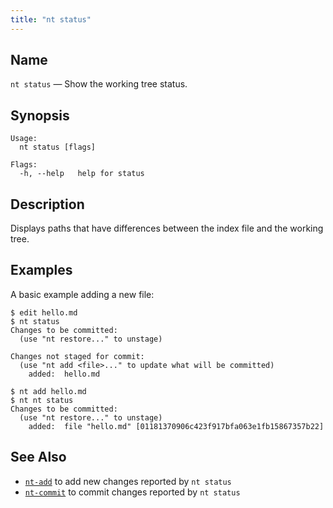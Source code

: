 ```yaml
---
title: "nt status"
---
```


## Name

`nt status` — Show the working tree status.

## Synopsis

```
Usage:
  nt status [flags]

Flags:
  -h, --help   help for status
```

## Description

Displays paths that have differences between the index file and the working tree.

## Examples

A basic example adding a new file:

```shell
$ edit hello.md
$ nt status
Changes to be committed:
  (use "nt restore..." to unstage)

Changes not staged for commit:
  (use "nt add <file>..." to update what will be committed)
	added:	hello.md

$ nt add hello.md
$ nt nt status
Changes to be committed:
  (use "nt restore..." to unstage)
	added:	file "hello.md" [01181370906c423f917bfa063e1fb15867357b22]
```

## See Also

* [`nt-add`](./nt-add.md) to add new changes reported by `nt status`
* [`nt-commit`](./nt-commit.md) to commit changes reported by `nt status`

